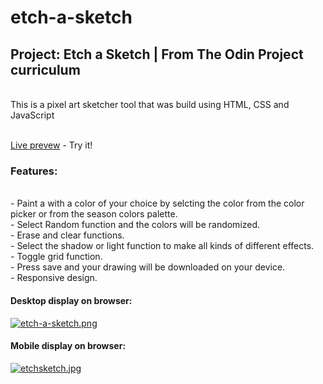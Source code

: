 # etch-a-sketch

## Project: Etch a Sketch | From The Odin Project curriculum

<br>This is a pixel art sketcher tool that was build using HTML, CSS and JavaScript 

<br> [Live prevew](https://apokatastasis1.github.io/etch-a-sketch/) - Try it!

### Features:

<br>- Paint a with a color of your choice by selcting the color from the color picker or from the season colors palette. 
<br>- Select Random function and the colors will be randomized.
<br>- Erase and clear functions.
<br>- Select the shadow or light function to make all kinds of different effects.
<br>- Toggle grid function.
<br>- Press save and your drawing will be downloaded on your device.
<br>- Responsive design.

#### Desktop display on browser:
[![etch-a-sketch.png](https://i.postimg.cc/tTGnpW6J/etch-a-sketch.png)](https://postimg.cc/JyKzQyPC)




#### Mobile display on browser:
[![etchsketch.jpg](https://i.postimg.cc/9MfKX87F/etchsketch.jpg)](https://postimg.cc/2qP22xGP)

